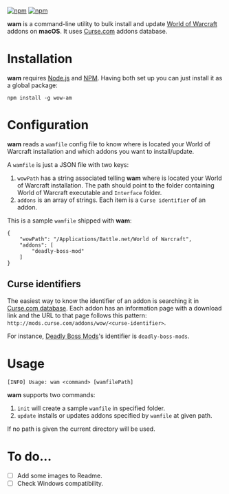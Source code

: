 [![npm](https://img.shields.io/npm/v/wam.svg?maxAge=2592000)](https://www.npmjs.com/package/wow-am) [![npm](https://img.shields.io/npm/l/wow-am.svg?maxAge=2592000)](https://www.npmjs.com/package/wow-am)

**wam** is a command-line utility to bulk install and update [World of Warcraft](https://battle.net/wow) addons on **macOS**. It uses [Curse.com](http://mods.curse.com/addons/wow) addons database.

# Installation

**wam** requires [Node.js](https://nodejs.org) and [NPM](https://www.npmjs.com). Having both set up you can just install it as a global package:

```
npm install -g wow-am
```

# Configuration

**wam** reads a `wamfile` config file to know where is located your World of Warcraft installation and which addons you want to install/update.

A `wamfile` is just a JSON file with two keys:

1. `wowPath` has a string associated telling **wam** where is located your World of Warcraft installation. The path should point to the folder containing World of Warcraft executable and `Interface` folder.
1. `addons` is an array of strings. Each item is a `Curse identifier` of an addon.

This is a sample `wamfile` shipped with **wam**:

```
{
	"wowPath": "/Applications/Battle.net/World of Warcraft",
	"addons": [
		"deadly-boss-mod"
	]
}
```

## Curse identifiers

The easiest way to know the identifier of an addon is searching it in [Curse.com database](http://mods.curse.com/addons/wow). Each addon has an information page with a download link and the URL to that page follows this pattern: `http://mods.curse.com/addons/wow/<curse-identifier>`.

For instance, [Deadly Boss Mods](http://mods.curse.com/addons/wow/deadly-boss-mods)'s identifier is `deadly-boss-mods`.

# Usage

```
[INFO] Usage: wam <command> [wamfilePath]
```

**wam** supports two commands:

1. `init` will create a sample `wamfile` in specified folder.
2. `update` installs or updates addons specified by `wamfile` at given path.

If no path is given the current directory will be used.

# To do...

- [ ] Add some images to Readme.
- [ ] Check Windows compatibility.